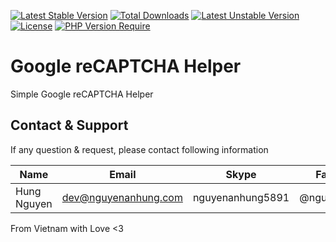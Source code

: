 [![Latest Stable Version](http://poser.pugx.org/nguyenanhung/google-recaptcha-helper/v)](https://packagist.org/packages/nguyenanhung/google-recaptcha-helper) [![Total Downloads](http://poser.pugx.org/nguyenanhung/google-recaptcha-helper/downloads)](https://packagist.org/packages/nguyenanhung/google-recaptcha-helper) [![Latest Unstable Version](http://poser.pugx.org/nguyenanhung/google-recaptcha-helper/v/unstable)](https://packagist.org/packages/nguyenanhung/google-recaptcha-helper) [![License](http://poser.pugx.org/nguyenanhung/google-recaptcha-helper/license)](https://packagist.org/packages/nguyenanhung/google-recaptcha-helper) [![PHP Version Require](http://poser.pugx.org/nguyenanhung/google-recaptcha-helper/require/php)](https://packagist.org/packages/nguyenanhung/google-recaptcha-helper)

# Google reCAPTCHA Helper

Simple Google reCAPTCHA Helper

## Contact & Support

If any question & request, please contact following information

| Name        | Email                | Skype            | Facebook      |
| ----------- | -------------------- | ---------------- | ------------- |
| Hung Nguyen | dev@nguyenanhung.com | nguyenanhung5891 | @nguyenanhung |

From Vietnam with Love <3
